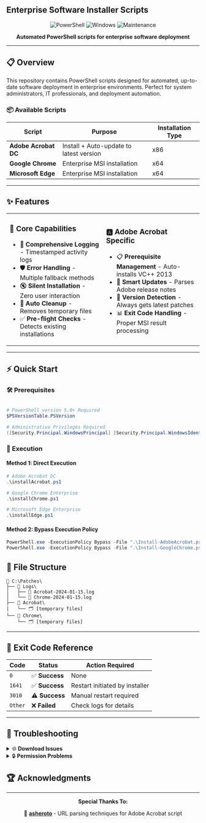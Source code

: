 ## Enterprise Software Installer Scripts

<div align="center">

![PowerShell](https://img.shields.io/badge/PowerShell-5391FE?style=for-the-badge&logo=powershell&logoColor=white)
![Windows](https://img.shields.io/badge/Windows-0078D6?style=for-the-badge&logo=windows&logoColor=white)
![Maintenance](https://img.shields.io/badge/Maintained%3F-yes-green.svg?style=for-the-badge)

**Automated PowerShell scripts for enterprise software deployment**

</div>

---

## 📋 Overview

This repository contains PowerShell scripts designed for automated, up-to-date software deployment in enterprise environments. Perfect for system administrators, IT professionals, and deployment automation.

### 📦 Available Scripts

| Script | Purpose | Installation Type |
|--------|---------|--------|
| **Adobe Acrobat DC** | Install + Auto-update to latest version | x86 |
| **Google Chrome** | Enterprise MSI installation | x64 |
| **Microsoft Edge** | Enterprise MSI installation | x64 |
---

## ✨ Features

<table>
<tr>
<td width="50%">

### 🎯 **Core Capabilities**
- 📝 **Comprehensive Logging** - Timestamped activity logs
- 🛡️ **Error Handling** - Multiple fallback methods
- 🔇 **Silent Installation** - Zero user interaction
- 🧹 **Auto Cleanup** - Removes temporary files
- ✅ **Pre-flight Checks** - Detects existing installations

</td>
<td width="50%">

### 🅰️ **Adobe Acrobat Specific**
- 📋 **Prerequisite Management** - Auto-installs VC++ 2013
- 🔄 **Smart Updates** - Parses Adobe release notes
- 🎯 **Version Detection** - Always gets latest patches
- 📊 **Exit Code Handling** - Proper MSI result processing

</td>
</tr>
</table>

---

## ⚡ Quick Start

### 🛠️ Prerequisites

```powershell

# PowerShell version 5.0+ Required
$PSVersionTable.PSVersion

# Administrative Privileges Required
([Security.Principal.WindowsPrincipal] [Security.Principal.WindowsIdentity]::GetCurrent()).IsInRole([Security.Principal.WindowsBuiltInRole] "Administrator")
```

### 🚀 Execution

#### Method 1: Direct Execution
```powershell
# Adobe Acrobat DC
.\installAcrobat.ps1

# Google Chrome Enterprise
.\installChrome.ps1

# Microsoft Edge Enterprise
.\installEdge.ps1
```

#### Method 2: Bypass Execution Policy
```powershell
PowerShell.exe -ExecutionPolicy Bypass -File ".\Install-AdobeAcrobat.ps1"
PowerShell.exe -ExecutionPolicy Bypass -File ".\Install-GoogleChrome.ps1"
```

## 📁 File Structure

```
📂 C:\Patches\
├── 📂 Logs\
│   ├── 📄 Acrobat-2024-01-15.log
│   └── 📄 Chrome-2024-01-15.log
├── 📂 Acrobat\
│   └── 🗂️ [temporary files]
└── 📂 Chrome\
    └── 🗂️ [temporary files]
```

---

## 🎯 Exit Code Reference

| Code | Status | Action Required |
|------|--------|----------------|
| `0` | ✅ **Success** | None |
| `1641` | ✅ **Success** | Restart initiated by installer |
| `3010` | ⚠️ **Success** | Manual restart required |
| `Other` | ❌ **Failed** | Check logs for details |

---

## 🔧 Troubleshooting

<details>
<summary>🌐 <strong>Download Issues</strong></summary>

```powershell
# Test internet connectivity
Test-NetConnection -ComputerName "www.google.com" -Port 80

# Check proxy settings
netsh winhttp show proxy

# Manual download test
Invoke-WebRequest -Uri "https://dl.google.com/chrome/install/GoogleChromeStandaloneEnterprise64.msi" -OutFile "test.msi"
```
</details>

<details>
<summary>🔒 <strong>Permission Problems</strong></summary>

```powershell
# Check execution policy
Get-ExecutionPolicy -List

# Set execution policy (run as admin)
Set-ExecutionPolicy -ExecutionPolicy RemoteSigned -Scope CurrentUser

```
</details>

## 🏆 Acknowledgments

---
<div align="center">

**Special Thanks To:**

🙏 [**asheroto**](https://github.com/asheroto) - URL parsing techniques for Adobe Acrobat script 

</div>

